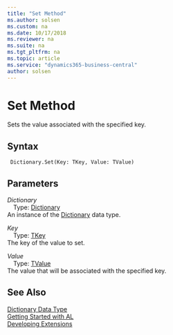 ```yaml
---
title: "Set Method"
ms.author: solsen
ms.custom: na
ms.date: 10/17/2018
ms.reviewer: na
ms.suite: na
ms.tgt_pltfrm: na
ms.topic: article
ms.service: "dynamics365-business-central"
author: solsen
---
```

[//]: # (START>DO_NOT_EDIT)
[//]: # (IMPORTANT:Do not edit any of the content between here and the END>DO_NOT_EDIT.)
[//]: # (Any modifications should be made in the .xml files in the ModernDev repo.)
# Set Method
Sets the value associated with the specified key.

## Syntax
```
 Dictionary.Set(Key: TKey, Value: TValue)
```
## Parameters
*Dictionary*  
&emsp;Type: [Dictionary](dictionary-data-type.md)  
An instance of the [Dictionary](dictionary-data-type.md) data type.  

*Key*  
&emsp;Type: [TKey](dictionary-data-type.md)  
The key of the value to set.
        
*Value*  
&emsp;Type: [TValue](dictionary-data-type.md)  
The value that will be associated with the specified key.  



[//]: # (IMPORTANT: END>DO_NOT_EDIT)
## See Also
[Dictionary Data Type](dictionary-data-type.md)  
[Getting Started with AL](../devenv-get-started.md)  
[Developing Extensions](../devenv-dev-overview.md)